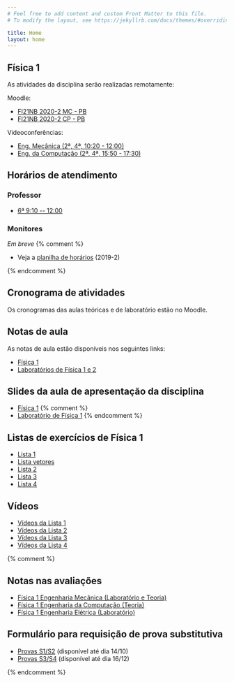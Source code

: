 ```yaml
---
# Feel free to add content and custom Front Matter to this file.
# To modify the layout, see https://jekyllrb.com/docs/themes/#overriding-theme-defaults

title: Home
layout: home
---
```


## Física 1
As atividades da disciplina serão realizadas remotamente:

Moodle:
- [FI21NB 2020-2 MC - PB](https://moodle.utfpr.edu.br/course/view.php?id=16945)
- [FI21NB 2020-2 CP - PB](https://moodle.utfpr.edu.br/course/view.php?id=16944)

Videoconferências:
- [Eng. Mecânica (2ª, 4ª, 10:20 - 12:00)](https://meet.google.com/vew-snyb-juq)
- [Eng. da Computação (2ª, 4ª, 15:50 - 17:30)](https://meet.google.com/rkn-ibbd-fpj)


## Horários de atendimento

### Professor
- [6ª 9:10 -- 12:00](https://meet.google.com/fgf-fbau-pwr)

### Monitores
*Em breve*
{% comment %} 
- Veja a [planilha de horários](https://docs.google.com/spreadsheets/d/1VnwVlXlQYueAbZJsHrcGjxDnB8MxbyHxW5klQbBansc/edit#gid=0) (2019-2)

{% endcomment %} 

## Cronograma de atividades
Os cronogramas das aulas teóricas e de laboratório estão no Moodle.

## Notas de aula
As notas de aula estão disponíveis nos seguintes links:

- [Física 1](https://github.com/cgraeff/notas_fsc1/raw/master/NotasFisica1.pdf)
- [Laboratórios de Física 1 e 2](https://github.com/cgraeff/NotasLab/raw/master/NotasLaboratorio.pdf)

## Slides da aula de apresentação da disciplina
- [Física 1](https://github.com/cgraeff/cgraeff.github.io/raw/master/slides.pdf)
{% comment %} 
- [Laboratório de Física 1](https://github.com/cgraeff/cgraeff.github.io/raw/master/slideslab.pdf)
{% endcomment %} 

## Listas de exercícios de Física 1
- [Lista 1](https://github.com/cgraeff/cgraeff.github.io/raw/master/lista1.pdf)
- [Lista vetores](https://github.com/cgraeff/cgraeff.github.io/raw/master/lista_vetores.pdf)
- [Lista 2](https://github.com/cgraeff/cgraeff.github.io/raw/master/lista2.pdf)
- [Lista 3](https://github.com/cgraeff/cgraeff.github.io/raw/master/lista3.pdf)
- [Lista 4](https://github.com/cgraeff/cgraeff.github.io/raw/master/lista4.pdf)

## Vídeos
- [Vídeos da Lista 1](https://www.youtube.com/playlist?list=PLOaZLpYR0EZ4Pn94UlKvu_fr5BcNTRQQQ)
- [Vídeos da Lista 2](https://www.youtube.com/playlist?list=PLOaZLpYR0EZ641ClHrK1u8RV6i5_cKyDr)
- [Vídeos da Lista 3](https://www.youtube.com/playlist?list=PLOaZLpYR0EZ6u2kPsKzWl2ePO-JV9gprS)
- [Vídeos da Lista 4](https://www.youtube.com/playlist?list=PLOaZLpYR0EZ4lRy-nI4aailu9nnteT3Tb)

{% comment %} 

## Notas nas avaliações
- [Física 1 Engenharia Mecânica (Laboratório e Teoria)](https://docs.google.com/spreadsheets/d/1Nzzg3TbVAdmIOdHGiom2kGyY0q3iGj2mUEN-pPye10o/edit?usp=sharing)
- [Física 1 Engenharia da Computação (Teoria)](https://docs.google.com/spreadsheets/d/1tXWyhbqy3Taw9FYnOJg7oiDUpgiE10SfobTycIMgttM/edit#gid=0)
- [Física 1 Engenharia Elétrica (Laboratório)](https://docs.google.com/spreadsheets/d/1hNJSOLrsFmK02JwwTJB78IU9Fjli7BdtVrqG3OBT6fg/edit#gid=0)


## Formulário para requisição de prova substitutiva
- [Provas S1/S2](https://docs.google.com/forms/d/e/1FAIpQLSdSNbquUKl6ff4unEBuZcujy3FRMiPLiMqLPV364_INccJk8w/viewform?usp=sf_link) (disponível até dia 14/10)
- [Provas S3/S4](https://docs.google.com/forms/d/e/1FAIpQLSfd5qEo5JVnwkiA2pb5z-SAIIm4CGbHRYpROzwN5IZn9ss_Uw/viewform) (disponível até dia 16/12)

{% endcomment %} 

